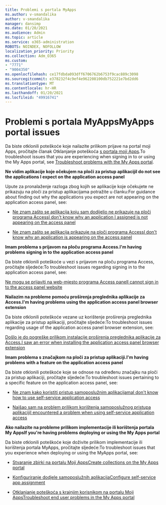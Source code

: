 ```yaml
---
title: Problemi s portala MyApps
ms.author: v-smandalika
author: v-smandalika
manager: dansimp
ms.date: 01/20/2021
ms.audience: Admin
ms.topic: article
ms.service: o365-administration
ROBOTS: NOINDEX, NOFOLLOW
localization_priority: Priority
ms.collection: Adm_O365
ms.custom:
- "7771"
- "9004350"
ms.openlocfilehash: ce17fdbda093dff6706762b6753f9cac889c3098
ms.sourcegitcommit: e378232f4c9ef4e962208100db752221e7bd2dd6
ms.translationtype: MT
ms.contentlocale: hr-HR
ms.lasthandoff: 01/20/2021
ms.locfileid: "49916741"
---
```

# <a name="myapps-portal-issues"></a><span data-ttu-id="155e0-102">Problemi s portala MyApps</span><span class="sxs-lookup"><span data-stu-id="155e0-102">MyApps portal issues</span></span>

<span data-ttu-id="155e0-103">Da biste otklonili poteškoće koje nailazite prilikom prijave na portal moji Apps, pročitajte članak Otklanjanje poteškoća [s portala moji Apps](https://docs.microsoft.com/azure/active-directory/user-help/my-apps-portal-end-user-troubleshoot).</span><span class="sxs-lookup"><span data-stu-id="155e0-103">To troubleshoot issues that you are experiencing when signing in to or using the My Apps portal, see [Troubleshoot problems with the My Apps portal](https://docs.microsoft.com/azure/active-directory/user-help/my-apps-portal-end-user-troubleshoot).</span></span>

<span data-ttu-id="155e0-104">**Ne vidim aplikacije koje očekujem na ploči za pristup aplikaciji**</span><span class="sxs-lookup"><span data-stu-id="155e0-104">**I do not see the applications I expect on the application access panel**</span></span>

<span data-ttu-id="155e0-105">Upute za pronalaženje razloga zbog kojih se aplikacije koje očekujete ne prikazuju na ploči za pristup aplikacijama potražite u članku:</span><span class="sxs-lookup"><span data-stu-id="155e0-105">For guidance about finding out why the applications you expect are not appearing on the application access panel, see:</span></span>

- [<span data-ttu-id="155e0-106">Ne znam zašto se aplikacija koju sam dodijelio ne prikazuje na ploči programa Access</span><span class="sxs-lookup"><span data-stu-id="155e0-106">I don't know why an application I assigned is not appearing on the access panel</span></span>](https://docs.microsoft.com/azure/active-directory/application-access-panel-unexpected-application-not-appearing/)
     
- [<span data-ttu-id="155e0-107">Ne znam zašto se aplikacija prikazuje na ploči programa Access</span><span class="sxs-lookup"><span data-stu-id="155e0-107">I don't know why an application is appearing on the access panel</span></span>](https://docs.microsoft.com/azure/active-directory/application-access-panel-unexpected-application-appears/)

<span data-ttu-id="155e0-108">**Imam problema s prijavom na ploču programa Access.**</span><span class="sxs-lookup"><span data-stu-id="155e0-108">**I'm having problems signing in to the application access panel**</span></span>

<span data-ttu-id="155e0-109">Da biste otklonili poteškoće u vezi s prijavom na ploču programa Access, pročitajte sljedeće:</span><span class="sxs-lookup"><span data-stu-id="155e0-109">To troubleshoot issues regarding signing in to the application access panel, see:</span></span>

[<span data-ttu-id="155e0-110">Ne mogu se prijaviti na web-mjesto programa Access panel</span><span class="sxs-lookup"><span data-stu-id="155e0-110">I cannot sign in to the access panel website</span></span>](https://docs.microsoft.com/azure/active-directory/manage-apps/application-sign-in-other-problem-access-panel)

<span data-ttu-id="155e0-111">**Nailazim na probleme pomoću proširenja preglednika aplikacije za Access.**</span><span class="sxs-lookup"><span data-stu-id="155e0-111">**I'm having problems using the application access panel browser extension**</span></span>

<span data-ttu-id="155e0-112">Da biste otklonili poteškoće vezane uz korištenje proširenja preglednika aplikacije za pristup aplikaciji, pročitajte sljedeće:</span><span class="sxs-lookup"><span data-stu-id="155e0-112">To troubleshoot issues regarding usage of the application access panel browser extension, see:</span></span>

[<span data-ttu-id="155e0-113">Došlo je do pogreške prilikom instalacije proširenja preglednika aplikacije za Access.</span><span class="sxs-lookup"><span data-stu-id="155e0-113">I saw an error when installing the application access panel browser extension</span></span>](https://docs.microsoft.com/azure/active-directory/application-access-panel-extension-problem-installing/)

<span data-ttu-id="155e0-114">**Imam problema s značajkom na ploči za pristup aplikaciji.**</span><span class="sxs-lookup"><span data-stu-id="155e0-114">**I'm having problems with a feature on the application access panel**</span></span>

<span data-ttu-id="155e0-115">Da biste otklonili poteškoće koje se odnose na određenu značajku na ploči za pristup aplikaciji, pročitajte sljedeće:</span><span class="sxs-lookup"><span data-stu-id="155e0-115">To troubleshoot issues pertaining to a specific feature on the application access panel, see:</span></span>

- [<span data-ttu-id="155e0-116">Ne znam kako koristiti pristup samoposlužnim aplikacijama</span><span class="sxs-lookup"><span data-stu-id="155e0-116">I don't know how to use self-service application access</span></span>](https://docs.microsoft.com/azure/active-directory/manage-apps/access-panel-manage-self-service-access) 

- [<span data-ttu-id="155e0-117">Naišao sam na problem prilikom korištenja samoposlužnog pristupa aplikaciji</span><span class="sxs-lookup"><span data-stu-id="155e0-117">I encountered a problem when using self-service application access</span></span>](https://docs.microsoft.com/azure/active-directory/manage-apps/access-panel-manage-self-service-access)
    
<span data-ttu-id="155e0-118">**Ako nailazite na probleme prilikom implementacije ili korištenja portala My Apps**</span><span class="sxs-lookup"><span data-stu-id="155e0-118">**If you're having problems deploying or using the My Apps portal**</span></span>

<span data-ttu-id="155e0-119">Da biste otklonili poteškoće koje doživite prilikom implementacije ili korištenja portala MyApps, pročitajte sljedeće:</span><span class="sxs-lookup"><span data-stu-id="155e0-119">To troubleshoot issues that you experience when deploying or using the MyApps portal, see:</span></span>

- [<span data-ttu-id="155e0-120">Stvaranje zbirki na portalu Moji Apps</span><span class="sxs-lookup"><span data-stu-id="155e0-120">Create collections on the My Apps portal</span></span>](https://docs.microsoft.com/azure/active-directory/manage-apps/access-panel-collections) 
    
- [<span data-ttu-id="155e0-121">Konfiguriranje dodjele samoposlužnih aplikacija</span><span class="sxs-lookup"><span data-stu-id="155e0-121">Configure self-service app assignment</span></span>](https://docs.microsoft.com/azure/active-directory/manage-apps/manage-self-service-access)
     
- [<span data-ttu-id="155e0-122">Otklanjanje poteškoća s krajnjim korisnikom na portalu Moji Apps</span><span class="sxs-lookup"><span data-stu-id="155e0-122">Troubleshoot end user problems in the My Apps portal</span></span>](https://docs.microsoft.com/azure/active-directory/user-help/my-apps-portal-end-user-troubleshoot)



